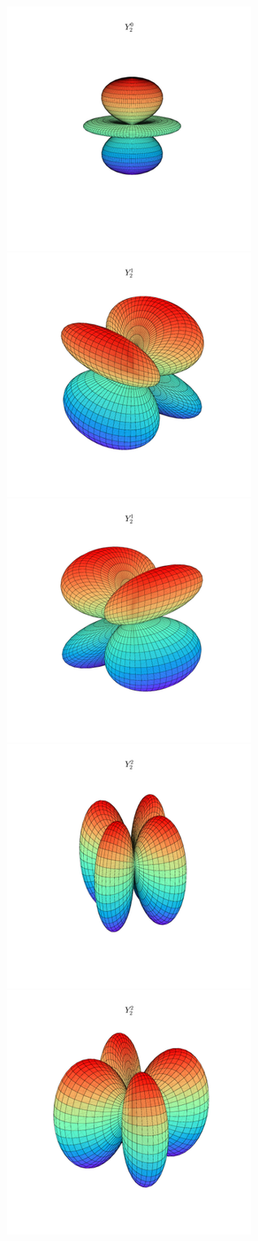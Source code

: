 

<img src="Y_20.png" width="480" />


<img src="Y_21_r.png" width="480" />

<img src="Y_21_i.png" width="480" />


<img src="Y_22_r.png" width="480" />

<img src="Y_22_i.png" width="480" />



